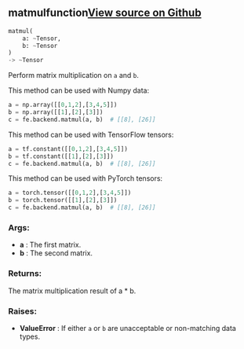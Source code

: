 ## matmul<span class="tag">function</span><a class="sourcelink" href=https://github.com/fastestimator/fastestimator/blob/r1.1/fastestimator/backend/matmul.py/#L24-L67>View source on Github</a>
```python
matmul(
	a: ~Tensor,
	b: ~Tensor
)
-> ~Tensor
```
Perform matrix multiplication on `a` and `b`.

This method can be used with Numpy data:
```python
a = np.array([[0,1,2],[3,4,5]])
b = np.array([[1],[2],[3]])
c = fe.backend.matmul(a, b)  # [[8], [26]]
```

This method can be used with TensorFlow tensors:
```python
a = tf.constant([[0,1,2],[3,4,5]])
b = tf.constant([[1],[2],[3]])
c = fe.backend.matmul(a, b)  # [[8], [26]]
```

This method can be used with PyTorch tensors:
```python
a = torch.tensor([[0,1,2],[3,4,5]])
b = torch.tensor([[1],[2],[3]])
c = fe.backend.matmul(a, b)  # [[8], [26]]
```


<h3>Args:</h3>

* **a** :  The first matrix.
* **b** :  The second matrix.

<h3>Returns:</h3>
    The matrix multiplication result of a * b.

<h3>Raises:</h3>

* **ValueError** :  If either `a` or `b` are unacceptable or non-matching data types.

